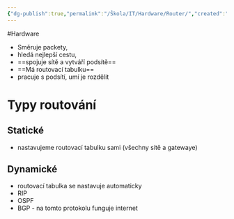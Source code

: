 ```yaml
---
{"dg-publish":true,"permalink":"/Škola/IT/Hardware/Router/","created":"2024-03-18T20:53:21.211+01:00","updated":"2024-03-13T18:18:36.544+01:00"}
---
```


#Hardware
- Směruje packety, 
- hledá nejlepší cestu, 
- ==spojuje sítě a vytváří podsítě==
- ==Má routovací tabulku==
- pracuje s podsítí, umí je rozdělit

# Typy routování
## Statické
- nastavujeme routovací tabulku sami (všechny sítě a gatewaye)
## Dynamické 
- routovací tabulka se nastavuje automaticky
- RIP
- OSPF
- BGP - na tomto protokolu funguje internet
